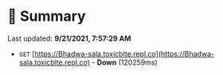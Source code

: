 # 📖 Summary
Last updated: **9/21/2021, 7:57:29 AM**

- `GET` [https://Bhadwa-sala.toxicblte.repl.co](https://Bhadwa-sala.toxicblte.repl.co) - **Down** (120259ms)
